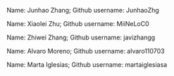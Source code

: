 Name: Junhao Zhang; Github username: JunhaoZhg

Name: Xiaolei Zhu; Github username: MiiNeLoC0

Name: Zhiwei Zhang; Github username: javizhangg

Name: Alvaro Moreno; Github username: alvaro110703

Name: Marta Iglesias; Github username: martaiglesiasa
